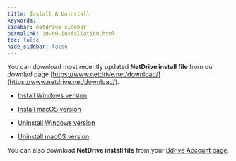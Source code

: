 ```yaml
---
title: Install & Uninstall
keywords:
sidebar: netdrive_sidebar
permalink: 19-60-installation.html
toc: false
hide_sidebar: false
---
```


You can download most recently updated **NetDrive install file** from our downlad page [https://www.netdrive.net/download/](https://www.netdrive.net/download/).

- [Install Windows version](60-90-installation-windows)

- [Install macOS version](60-91-installation-macos)

- [Uninstall Windows version](60-92-uninstallation-windows)

- [Uninstall macOS version](60-93-uninstallation-macos)

You can also download **NetDrive install file** from your [Bdrive Account page](https://accounts.bdrive.com/plans_products/NetDrive3/).
